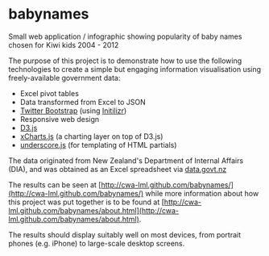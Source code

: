 babynames
=========

Small web application / infographic showing popularity of baby names chosen for Kiwi kids 2004 - 2012

The purpose of this project is to demonstrate how to use the following technologies to create a simple but engaging information visualisation using freely-available government data:

* Excel pivot tables
* Data transformed from Excel to JSON
* [Twitter Bootstrap](http://twitter.github.com/bootstrap/) (using [Initilizr](http://www.initializr.com/))
* Responsive web design
* [D3.js](http://d3js.org/)
* [xCharts.js](http://tenxer.github.com/xcharts/) (a charting layer on top of D3.js)
* [underscore.js](http://underscorejs.org/) (for templating of HTML partials)

The data originated from New Zealand's Department of Internal Affairs (DIA), and was obtained as an Excel spreadsheet via [data.govt.nz](http://data.govt.nz/dataset/show/764)

The results can be seen at [http://cwa-lml.github.com/babynames/](http://cwa-lml.github.com/babynames/) while more information about how this project was put together is to be found at [http://cwa-lml.github.com/babynames/about.html](http://cwa-lml.github.com/babynames/about.html).

The results should display suitably well on most devices, from portrait phones (e.g. iPhone) to large-scale desktop screens.
